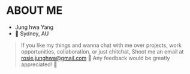 # ABOUT ME

- Jung hwa Yang
- 📍 Sydney, AU


> If you like my things and wanna chat with me over projects, work opportunities, collaboration, or just chitchat, Shoot me an email at <rosie.junghwa@gmail.com> 💝
> Any feedback would be greatly appreciated! 🙏